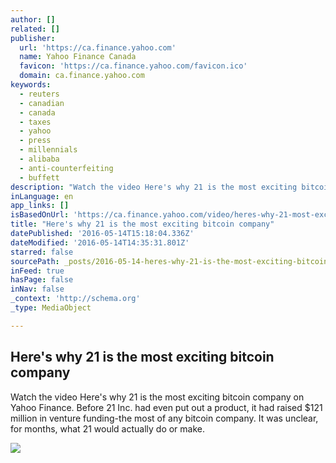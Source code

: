 ```yaml
---
author: []
related: []
publisher:
  url: 'https://ca.finance.yahoo.com'
  name: Yahoo Finance Canada
  favicon: 'https://ca.finance.yahoo.com/favicon.ico'
  domain: ca.finance.yahoo.com
keywords:
  - reuters
  - canadian
  - canada
  - taxes
  - yahoo
  - press
  - millennials
  - alibaba
  - anti-counterfeiting
  - buffett
description: "Watch the video Here's why 21 is the most exciting bitcoin company on Yahoo Finance. Before 21 Inc. had even put out a product, it had raised $121 million in venture funding-the most of any bitcoin company. It was unclear, for months, what 21 would actually do or make."
inLanguage: en
app_links: []
isBasedOnUrl: 'https://ca.finance.yahoo.com/video/heres-why-21-most-exciting-215019322.html'
title: "Here's why 21 is the most exciting bitcoin company"
datePublished: '2016-05-14T15:18:04.336Z'
dateModified: '2016-05-14T14:35:31.801Z'
starred: false
sourcePath: _posts/2016-05-14-heres-why-21-is-the-most-exciting-bitcoin-company.md
inFeed: true
hasPage: false
inNav: false
_context: 'http://schema.org'
_type: MediaObject

---
```

<article style=""><h1>Here's why 21 is the most exciting bitcoin company</h1><p>Watch the video Here's why 21 is the most exciting bitcoin company on Yahoo Finance. Before 21 Inc. had even put out a product, it had raised $121 million in venture funding-the most of any bitcoin company. It was unclear, for months, what 21 would actually do or make.</p><img src="https://s.yimg.com/bt/api/res/1.2/9yYjbu3_pHukB26A0.Q6rA--/YXBwaWQ9eW5ld3NfbGVnbztmaT1maWxsO2g9NzIwO3E9NzU7dz0xMjgw/http://d.yimg.com/hd/yahoofinance/lotus/1ccdd853-b46c-4bdd-b14a-97ba8aaf1672_HkvPzLFxXJmCVzCqyI6S1SXqlBJaN2fxh74SGIVB5FP5zUob4j-n_t-TxRrq3jKyg02OglDDTQQ-_2_0.jpg?s=18ec4a3f3b9fa391dc8fe0bc1802323d&amp;c=90700f16d1d8d246551b0444c65da098&amp;a=yahoofinance&amp;mr=0" /></article>